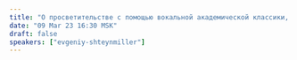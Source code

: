 ```yaml
---
title: "О просветительстве с помощью вокальной академической классики, а также старых добрых советских и народных песен"
date: "09 Mar 23 16:30 MSK"
draft: false
speakers: ["evgeniy-shteynmiller"]
---
```

